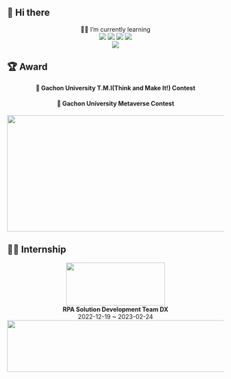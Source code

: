 <h2>👋 Hi there</h2>
<div align = "center">
  👨‍💻 I’m currently learning 
</div>
<div align = "center">
  <img src="https://img.shields.io/badge/Python-3766AB?style=flat-square&logo=Python&logoColor=white"/> 
  <img src="https://img.shields.io/badge/Java-007396?style=flat-square&logo=Java&logoColor=white"/>
  <img src="https://img.shields.io/badge/Spring Boot-6DB33F?style=flat-square&logo=SpringBoot&logoColor=white"/>
  <img src="https://img.shields.io/badge/Amazon AWS-232F3E?style=flat-square&logo=AmazonAWS&logoColor=white"/>
  <br>
  <a href="https://hits.seeyoufarm.com"><img src="https://hits.seeyoufarm.com/api/count/incr/badge.svg?url=https%3A%2F%2Fgithub.com%2Fdongseoplee&count_bg=%2379C83D&title_bg=%23555555&icon=&icon_color=%23E7E7E7&title=hits&edge_flat=false"/></a>
</div>


<h2>🏆 Award</h2>
<div align = "center">
  <h4>🥈 Gachon University T.M.I(Think and Make It!) Contest</h4>
  <h4>🥉 Gachon University Metaverse Contest</h4>
  <img src="https://github.com/dongseoplee/dongseoplee/assets/76763417/ad393a85-92c7-4583-ab24-22ef6c92ce54.png" width=720 height=270>
<!--   <h4>🥈 Gachon University T.M.I(Think and Make It!) Contest</h4>
  <img src="https://user-images.githubusercontent.com/76763417/187452115-e4c67924-bbb6-4f0f-bc16-85b327c43385.png" width=450 height=300>
  <h4>🥉 Gachon University Metaverse Contest</h4>
  <img src="https://user-images.githubusercontent.com/76763417/177543355-75b4025e-e62a-42a8-8996-1d2f604282da.png" width=450 height=300> -->
</div>


<h2>👨‍💻 Internship</h2>
<div align = "center">
  <a href="https://spacebank.company/" target="_blank">
  <img src="https://user-images.githubusercontent.com/76763417/221116300-d4ebc384-612f-4676-9407-e5568affb9de.jpg" width=230 height=100>
  <a>
  <div><b>RPA Solution Development Team DX</b></div>
  <div>2022-12-19 ~ 2023-02-24</div>

</div>

<a href="https://github.com/devxb/gitanimals">
  <img src="https://render.gitanimals.org/lines/{dongseoplee}?pet-id=633558999842253383" width="1000" height="120"/>
</a>
